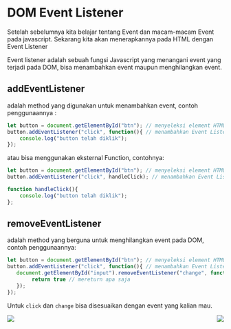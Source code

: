 # DOM Event Listener

Setelah sebelumnya kita belajar tentang Event dan macam-macam Event pada javascript. Sekarang kita akan menerapkannya pada HTML dengan Event Listener

Event listener adalah sebuah fungsi Javascript yang menangani event yang terjadi pada DOM, bisa menambahkan event maupun menghilangkan event.

## addEventListener
adalah method yang digunakan untuk menambahkan event, contoh penggunaannya :
```js
let button = document.getElementById("btn"); // menyeleksi element HTML 
button.addEventListener("click", function(){ // menambahkan Event Listener Click pada element button
    console.log("button telah diklik");
});
```
atau bisa menggunakan eksternal Function, contohnya:

```js
let button = document.getElementById("btn"); // menyeleksi element HTML 
button.addEventListener("click", handleClick); // menambahkan Event Listener Click pada element button

function handleClick(){
    console.log("button telah diklik");
};

```

## removeEventListener
adalah method yang berguna untuk menghilangkan event pada DOM, contoh penggunaannya:
```js
let button = document.getElementById("btn"); // menyeleksi element HTML 
button.addEventListener("click", function(){ // menambahkan Event Listener Click pada element button
   document.getElementById("input").removeEventListener("change", function(){ // menghilangkan event change pada input
        return true // mereturn apa saja
   });
});
```

Untuk `click` dan `change` bisa disesuaikan dengan event yang kalian mau.

[<img align="left" src="https://api.bellshade.org/badge/navigation?badgeType=previous&text=Events" />](../005_Events)

[<img align="right" src="https://api.bellshade.org/badge/navigation?badgeType=next&text=Traversal" />](../007_Traversal)